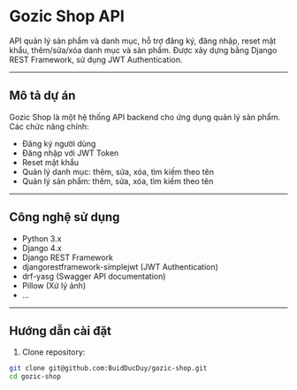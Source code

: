 # Gozic Shop API

API quản lý sản phẩm và danh mục, hỗ trợ đăng ký, đăng nhập, reset mật khẩu, thêm/sửa/xóa danh mục và sản phẩm. Được xây dựng bằng Django REST Framework, sử dụng JWT Authentication.

---

## Mô tả dự án

Gozic Shop là một hệ thống API backend cho ứng dụng quản lý sản phẩm.  
Các chức năng chính:
- Đăng ký người dùng
- Đăng nhập với JWT Token
- Reset mật khẩu
- Quản lý danh mục: thêm, sửa, xóa, tìm kiếm theo tên
- Quản lý sản phẩm: thêm, sửa, xóa, tìm kiếm theo tên

---

## Công nghệ sử dụng

- Python 3.x
- Django 4.x
- Django REST Framework
- djangorestframework-simplejwt (JWT Authentication)
- drf-yasg (Swagger API documentation)
- Pillow (Xử lý ảnh)
- ...

---

## Hướng dẫn cài đặt

1. Clone repository:
```bash
git clone git@github.com:BuidDucDuy/gozic-shop.git
cd gozic-shop
